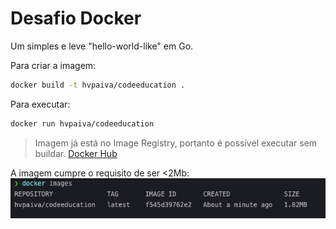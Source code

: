 # Desafio Docker

Um simples e leve "hello-world-like" em Go.

Para criar a imagem:
```bash
docker build -t hvpaiva/codeeducation .
```

Para executar:
```bash
docker run hvpaiva/codeeducation
```

> Imagem já está no Image Registry, portanto é possível executar sem buildar. [Docker Hub](https://hub.docker.com/repository/docker/hvpaiva/codeeducation)

A imagem cumpre o requisito de ser <2Mb:
![Docker Image](img/docker-image.png)